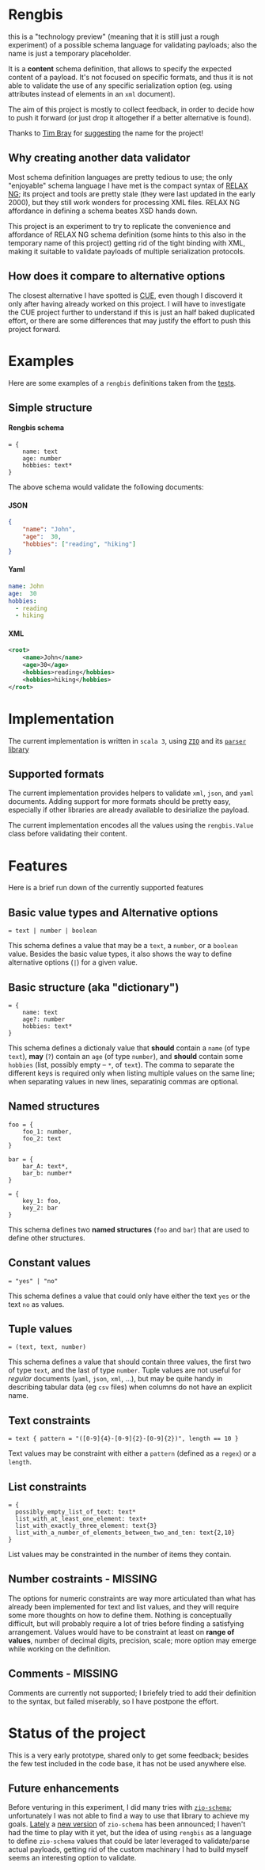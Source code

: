 # Rengbis

this is a "technology preview" (meaning that it is still just a rough experiment) of a possible schema language for validating payloads; also the name is just a temporary placeholder.

It is a **content** schema definition, that allows to specify the expected content of a payload.
It's not focused on specific formats, and thus it is not able to validate the use of any specific serialization option (eg. using attributes instead of elements in an `xml` document).

The aim of this project is mostly to collect feedback, in order to decide how to push it forward (or just drop it altogether if a better alternative is found).

Thanks to [Tim Bray](https://www.tbray.org/ongoing/misc/Tim) for [suggesting](https://cosocial.ca/@timbray/114574799312311970) the name for the project!

## Why creating another data validator
Most schema definition languages are pretty tedious to use; the only "enjoyable" schema language I have met is the compact syntax of [RELAX NG](https://en.wikipedia.org/wiki/RELAX_NG); its project and tools are pretty stale (they were last updated in the early 2000), but they still work wonders for processing XML files.
RELAX NG affordance in defining a schema beates XSD hands down.

This project is an experiment to try to replicate the convenience and affordance of RELAX NG schema definition (some hints to this also in the temporary name of this project) getting rid of the tight binding with XML, making it suitable to validate payloads of multiple serialization protocols.

## How does it compare to alternative options
The closest alternative I have spotted is [CUE](https://cuelang.org/), even though I discoverd it only after having already worked on this project. I will have to investigate the CUE project further to understand if this is just an half baked duplicated effort, or there are some differences that may justify the effort to push this project forward.

# Examples
Here are some examples of a `rengbis` definitions taken from the [tests](./src/test/scala/rengbis/ValidatorSpec.scala).

## Simple structure
#### Rengbis schema
```rengbis
= {
	name: text
	age: number
	hobbies: text*
}
```

The above schema would validate the following documents:
#### JSON
```json
{
    "name": "John",
    "age":  30,
    "hobbies": ["reading", "hiking"]
}
```

#### Yaml
```yaml
name: John
age:  30
hobbies:
  - reading
  - hiking
```


#### XML
```xml
<root>
    <name>John</name>
    <age>30</age>
    <hobbies>reading</hobbies>
    <hobbies>hiking</hobbies>
</root>
```

# Implementation
The current implementation is written in `scala 3`, using [`ZIO`](https://zio.dev) and its [`parser` library](https://zio.dev/zio-parser/)

## Supported formats
The current implementation provides helpers to validate `xml`, `json`, and `yaml` documents. Adding support for more formats should be pretty easy, especially if other libraries are already available to desirialize the payload.

The current implementation encodes all the values using the `rengbis.Value` class before validating their content.

# Features
Here is a brief run down of the currently supported features

## Basic value types and Alternative options
```rengbis
= text | number | boolean
```
This schema defines a value that may be a `text`, a `number`, or a `boolean` value.
Besides the basic value types, it also shows the way to define alternative options (`|`) for a given value.

## Basic structure (aka "dictionary")
```rengbis
= {
	name: text
	age?: number
	hobbies: text*
}
```
This schema defines a dictionaly value that **should** contain a `name` (of type `text`), **may** (`?`) contain an `age` (of type `number`), and **should** contain some `hobbies` (list, possibly empty – `*`, of `text`).
The comma to separate the different keys is required only when listing multiple values on the same line; when separating values in new lines, separatinig commas are optional.

## Named structures
```rengbis
foo = {
    foo_1: number,
    foo_2: text
}

bar = {
    bar_A: text*,
    bar_b: number*
}

= {
    key_1: foo,
    key_2: bar
}
```
This schema defines two **named structures** (`foo` and `bar`) that are used to define other structures.

## Constant values
```rengbis
= "yes" | "no"
```
This schema defines a value that could only have either the text `yes` or the text `no` as values.

## Tuple values
```rengbis
= (text, text, number)
```
This schema defines a value that should contain three values, the first two of type `text`, and the last of type `number`.
Tuple values are not useful for *regular* documents (`yaml`, `json`, `xml`, …), but may be quite handy in describing tabular data (eg `csv` files) when columns do not have an explicit name.


## Text constraints
```rengbis
= text { pattern = "([0-9]{4}-[0-9]{2}-[0-9]{2})", length == 10 }
```
Text values may be constraint with either a `pattern` (defined as a `regex`) or a `length`.

## List constraints
```rengbis
= {
  possibly_empty_list_of_text: text*
  list_with_at_least_one_element: text+
  list_with_exactly_three_element: text{3}
  list_with_a_number_of_elements_between_two_and_ten: text{2,10}
}
```
List values may be constrainted in the number of items they contain.

## Number costraints - MISSING
The options for numeric constraints are way more articulated than what has already been implemented for text and list values, and they will require some more thoughts on how to define them.
Nothing is conceptually difficult, but will probably require a lot of tries before finding a satisfying arrangement.
Values would have to be constraint at least on **range of values**, number of decimal digits, precision, scale; more option may emerge while working on the definition.

## Comments - MISSING
Comments are currently not supported; I briefely tried to add their definition to the syntax, but failed miserably, so I have postpone the effort.


# Status of the project
This is a very early prototype, shared only to get some feedback; besides the few test included in the code base, it has not be used anywhere else.

## Future enhancements
Before venturing in this experiment, I did many tries with [`zio-schema`](https://github.com/zio/zio-schema); unfortunately I was not able to find a way to use that library to achieve my goals.
[Lately](https://x.com/jdegoes/status/1919380595597090856) a [new version](https://github.com/zio/zio-blocks) of `zio-schema` has been announced; I haven't had the time to play with it yet, but the idea of using `rengbis` as a language to define `zio-schema` values that could be later leveraged to validate/parse actual payloads, getting rid of the custom  machinary I had to build myself seems an interesting option to validate.
